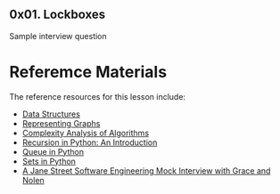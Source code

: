 ## 0x01. Lockboxes
Sample interview question

# Referemce Materials
The reference resources for this lesson include:
- [Data Structures](https://docs.python.org/3/tutorial/datastructures.html)
- [Representing Graphs](https://www.khanacademy.org/computing/computer-science/algorithms/graph-representation/a/representing-graphs)
- [Complexity Analysis of Algorithms](https://www.geeksforgeeks.org/asymptotic-notation-and-analysis-based-on-input-size-of-algorithms/)
- [Recursion in Python: An Introduction](https://realpython.com/python-recursion/)
- [Queue in Python](https://www.geeksforgeeks.org/queue-in-python/)
- [Sets in Python](https://docs.python.org/3/tutorial/datastructures.html#sets)
- [A Jane Street Software Engineering Mock Interview with Grace and Nolen](https://www.youtube.com/watch?v=V8DGdPkBBxg)